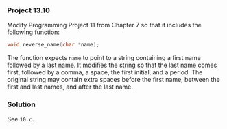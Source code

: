 ### Project 13.10
Modify Programming Project 11 from Chapter 7 so that it includes the following function:
```c
void reverse_name(char *name);
```

The function expects `name` to point to a string containing a first name followed by a last name. It modifies the string so that the last name comes first, followed by a comma, a space, the first initial, and a period. The original string may contain extra spaces before the first name, between the first and last names, and after the last name.

### Solution
See `10.c`.
